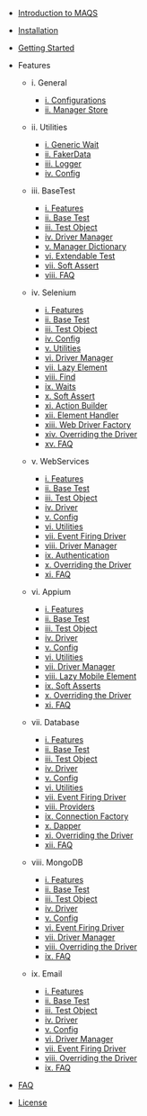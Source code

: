 - [Introduction to MAQS ](MAQS_5/Introduction.md)


- [Installation](MAQS_5/EnterpriseInstallation.md)
- [Getting Started](MAQS_5/Getting-Started.md)

- Features

	- i. General
		- [i. Configurations](MAQS_5/General/EnterpriseConfiguration.md)
		- [ii. Manager Store](MAQS_5/General/ManagerStore.md)

	- ii. Utilities
		- [i. Generic Wait](MAQS_5/Utilities/Generic-Waits.md)
		- [ii. FakerData](MAQS_5/Utilities/FakerData.md)
		- [iii. Logger](MAQS_5/Utilities/Logger.md)
		- [iv. Config](MAQS_5/Utilities/Config.md)

	- iii. BaseTest
		- [i. Features](MAQS_5/Base/BaseFeatures.md)
		- [ii. Base Test](MAQS_5/Base/BaseTest.md)
		- [iii. Test Object](MAQS_5/Base/BaseTestObject.md)
		- [iv. Driver Manager](MAQS_5/Base/DriverManager.md)	
		- [v. Manager Dictionary](MAQS_5/Base/ManagerDictionary.md)
		- [vi. Extendable Test](MAQS_5/Base/BaseExtendableTest.md)
		- [vii. Soft Assert](MAQS_5/Base/SoftAsserts.md)
		- [viii. FAQ](MAQS_5/Base/BaseFAQ.md)

	- iv. Selenium
		- [i. Features](MAQS_5/Selenium/SeleniumFeatures.md)
		- [ii. Base Test](MAQS_5/Selenium/SeleniumBaseTest.md)
		- [iii. Test Object](MAQS_5/Selenium/SeleniumTestObject.md)
		- [iv. Config](MAQS_5/Selenium/SeleniumConfig.md)
		- [v. Utilities](MAQS_5/Selenium/SeleniumUtilities.md)
		- [vi. Driver Manager](MAQS_5/Selenium/SeleniumDriverManager.md)
		- [vii. Lazy Element](MAQS_5/Selenium/LazyElement.md)
		- [viii. Find](MAQS_5/Selenium/SeleniumFind.md)
		- [ix. Waits](MAQS_5/Selenium/Waits.md)
		- [x. Soft Assert](MAQS_5/Selenium/SoftAsserts.md)
		- [xi. Action Builder](MAQS_5/Selenium/ActionBuilder.md)
		- [xii. Element Handler](MAQS_5/Selenium/ElementHandler.md)
		- [xiii. Web Driver Factory](MAQS_5/Selenium/WebDriverFactory.md)
		- [xiv. Overriding the Driver](MAQS_5/Selenium/SeleniumOverride.md)
		- [xv. FAQ](MAQS_5/Selenium/SeleniumFAQ.md)

	- v. WebServices
		- [i. Features](MAQS_5/WebService/WebServiceFeatures.md)
		- [ii. Base Test](MAQS_5/WebService/WebServiceBaseTest.md)
		- [iii. Test Object](MAQS_5/WebService/WebServiceTestObject.md)
		- [iv. Driver](MAQS_5/WebService/WebServiceDriver.md)
		- [v. Config](MAQS_5/WebService/WebServiceConfig.md)
		- [vi. Utilities](MAQS_5/WebService/WebServiceUtilities.md)
		- [vii. Event Firing Driver](MAQS_5/WebService/WebServiceEventFiringDriver.md)
		- [viii. Driver Manager](MAQS_5/WebService/WebServiceDriverManager.md)
		- [ix. Authentication](MAQS_5/WebService/WebServiceAuth.md)
		- [x. Overriding the Driver](MAQS_5/WebService/WebServiceOverride.md)
		- [xi. FAQ](MAQS_5/WebService/WebServicesFAQ.md)

	- vi. Appium
		- [i. Features](MAQS_5/Appium/AppiumFeatures.md)
		- [ii. Base Test](MAQS_5/Appium/AppiumBaseTest.md)
		- [iii. Test Object](MAQS_5/Appium/AppiumTestObject.md)
		- [iv. Driver](MAQS_5/Appium/AppiumDriver.md)
		- [v. Config](MAQS_5/Appium/AppiumConfig.md)
		- [vi. Utilities](MAQS_5/Appium/AppiumUtilities.md)
		- [vii. Driver Manager](MAQS_5/Appium/MobileDriverManager.md)
		- [viii. Lazy Mobile Element](MAQS_5/Appium/LazyMobileElement.md)
		- [ix. Soft Asserts](MAQS_5/Appium/AppiumSoftAssert.md)
		- [x. Overriding the Driver](MAQS_5/Appium/AppiumOverride.md)
		- [xi. FAQ](MAQS_5/Appium/AppiumFAQ.md)
	
	- vii. Database
		- [i. Features](MAQS_5/Database/DatabaseFeatures.md)
		- [ii. Base Test](MAQS_5/Database/DatabaseBaseTest.md)
		- [iii. Test Object](MAQS_5/Database/DatabaseTestObject.md)
		- [iv. Driver](MAQS_5/Database/DatabaseDriver.md)
		- [v. Config](MAQS_5/Database/DatabaseConfig.md)
		- [vi. Utilities](MAQS_5/Database/DatabaseUtilites.md) 
		- [vii. Event Firing Driver](MAQS_5/Database/DatabaseEventFiringDriver.md)
		- [viii. Providers](MAQS_5/Database/DatabaseProviders.md)
		- [ix. Connection Factory](MAQS_5/Database/DatabaseConnectionFactory.md)
		- [x. Dapper](MAQS_5/Database/MAQSDapper.md)
		- [xi. Overriding the Driver](MAQS_5/Database/DatabaseDriverOverride.md)
		- [xii. FAQ](MAQS_5/Database/DatabaseFAQ.md)

	-  viii. MongoDB
		- [i. Features](MAQS_5/MongoDB/MongoDBFeatures.md)
		- [ii. Base Test](MAQS_5/MongoDB/MongoBaseTest.md)
		- [iii. Test Object](MAQS_5/MongoDB/MongoTestObject.md)
		- [iv. Driver](MAQS_5/MongoDB/MongoDBDriver.md)
		- [v. Config](MAQS_5/MongoDB/MongoDBConfig.md)
		- [vi. Event Firing Driver](MAQS_5/MongoDB/EventFiringMongoDBDriver.md)
		- [vii. Driver Manager](MAQS_5/MongoDB/MongoDrivermanager.md)
		- [viii. Overriding the Driver](MAQS_5/MongoDB/MongoDriverOverride.md)
		- [ix. FAQ](MAQS_5/MongoDB/MongoFAQ.md)

	- ix. Email
		- [i. Features](MAQS_5/Email/EmailFeatures.md)
		- [ii. Base Test](MAQS_5/Email/EmailBaseTest.md)
		- [iii. Test Object](MAQS_5/Email/EmailTestobject.md)
		- [iv. Driver](MAQS_5/Email/EmailDriver.md)
		- [v. Config](MAQS_5/Email/EmailConfig.md)
		- [vi. Driver Manager](MAQS_5/Email/EmailDriverManager.md)
		- [vii. Event Firing Driver](MAQS_5/Email/EmailEventFiringlDriver.md)
		- [viii. Overriding the Driver](MAQS_5/Email/EmailDriverOverride.md)
		- [ix. FAQ](MAQS_5/Email/EmailFAQ.md)

- [FAQ](MAQS_5/MAQS-FAQ.md)
- [License](MAQS_5/License.md)